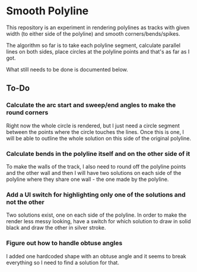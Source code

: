 # Smooth Polyline

This repository is an experiment in rendering polylines as tracks with given
width (to either side of the polyline) and smooth corners/bends/spikes.

The algorithm so far is to take each polyline segment, calculate parallel lines
on both sides, place circles at the polyline points and that's as far as I got.

What still needs to be done is documented below.

## To-Do

### Calculate the arc start and sweep/end angles to make the round corners

Right now the whole circle is rendered, but I just need a circle segment between
the points where the circle touches the lines. Once this is one, I will be able
to outline the whole solution on this side of the original polyline.

### Calculate bends in the polyline itself and on the other side of it

To make the walls of the track, I also need to round off the polyline points
and the other wall and then I will have two solutions on each side of the
polyline where they share one wall - the one made by the polyline.

### Add a UI switch for highlighting only one of the solutions and not the other

Two solutions exist, one on each side of the polyline. In order to make the
render less messy looking, have a switch for which solution to draw in solid
black and draw the other in silver stroke.

### Figure out how to handle obtuse angles

I added one hardcoded shape with an obtuse angle and it seems to break
everything so I need to find a solution for that.
